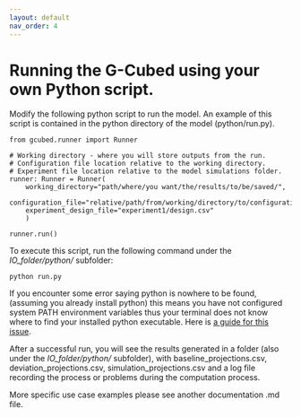 ```yaml
---
layout: default
nav_order: 4
---
```

# Running the G-Cubed using your own Python script.

Modify the following python script to run the model. An example of this script is contained in the python directory of the model (python/run.py).

```
from gcubed.runner import Runner

# Working directory - where you will store outputs from the run.
# Configuration file location relative to the working directory.
# Experiment file location relative to the model simulations folder.
runner: Runner = Runner(
    working_directory="path/where/you want/the/results/to/be/saved/",
    configuration_file="relative/path/from/working/directory/to/configuration2R164.csv", 
    experiment_design_file="experiment1/design.csv"
    )

runner.run()
```

To execute this script, run the following command under the *IO_folder/python/* subfolder:
  ```
python run.py
  ```
If you encounter some error saying python is nowhere to be found, (assuming you already install python) this means you have not configured system PATH environment variables thus your terminal does not know where to find your installed python executable. Here is [a guide for this issue](https://stackoverflow.com/questions/6318156/adding-python-to-path-on-windows).

After a successful run, you will see the results generated in a folder (also under the *IO_folder/python/* subfolder), with baseline_projections.csv, deviation_projections.csv, simulation_projections.csv and a log file recording the process or problems during the computation process.

More specific use case examples please see another documentation .md file.
